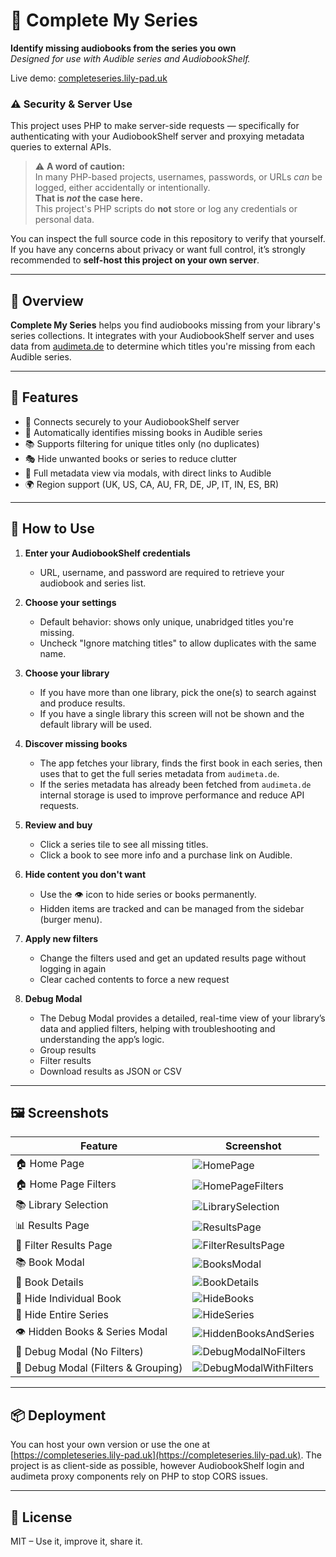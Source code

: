 
# 📘 Complete My Series

**Identify missing audiobooks from the series you own**  
*Designed for use with Audible series and AudiobookShelf.*

Live demo: [completeseries.lily-pad.uk](https://completeseries.lily-pad.uk)

### ⚠️ Security & Server Use

This project uses PHP to make server-side requests — specifically for authenticating with your AudiobookShelf server and proxying metadata queries to external APIs.

> ⚠️ **A word of caution:**  
> In many PHP-based projects, usernames, passwords, or URLs *can* be logged, either accidentally or intentionally.  
> **That is *not* the case here.**  
> This project's PHP scripts do **not** store or log any credentials or personal data.

You can inspect the full source code in this repository to verify that yourself. If you have any concerns about privacy or want full control, it’s strongly recommended to **self-host this project on your own server**.


---

## 🚀 Overview

**Complete My Series** helps you find audiobooks missing from your library's series collections. It integrates with your AudiobookShelf server and uses data from [audimeta.de](https://audimeta.de) to determine which titles you're missing from each Audible series.

---

## 🔧 Features

- 🔐 Connects securely to your AudiobookShelf server  
- 🔎 Automatically identifies missing books in Audible series  
- 📚 Supports filtering for unique titles only (no duplicates)  
- 🎭 Hide unwanted books or series to reduce clutter  
- 💬 Full metadata view via modals, with direct links to Audible  
- 🌍 Region support (UK, US, CA, AU, FR, DE, JP, IT, IN, ES, BR)

---

## 🧪 How to Use

1. **Enter your AudiobookShelf credentials**  
   - URL, username, and password are required to retrieve your audiobook and series list.

2. **Choose your settings**  
   - Default behavior: shows only unique, unabridged titles you're missing.  
   - Uncheck "Ignore matching titles" to allow duplicates with the same name.

3. **Choose your library**  
   - If you have more than one library, pick the one(s) to search against and produce results.
   - If you have a single library this screen will not be shown and the default library will be used. 

4. **Discover missing books**  
   - The app fetches your library, finds the first book in each series, then uses that to get the full series metadata from `audimeta.de`.
   - If the series metadata has already been fetched from `audimeta.de` internal storage is used to improve performance and reduce API requests.

5. **Review and buy**  
   - Click a series tile to see all missing titles.  
   - Click a book to see more info and a purchase link on Audible.

6. **Hide content you don't want**  
   - Use the 👁️ icon to hide series or books permanently.  
   - Hidden items are tracked and can be managed from the sidebar (burger menu).

5. **Apply new filters**  
   - Change the filters used and get an updated results page without logging in again
   - Clear cached contents to force a new request

6. **Debug Modal**
   - The Debug Modal provides a detailed, real-time view of your library’s data and applied filters, helping with troubleshooting and understanding the app’s logic.
   - Group results
   - Filter results
   - Download results as JSON or CSV
---

## 🖼️ Screenshots

| Feature | Screenshot |
|--------|------------|
| 🏠 Home Page | ![HomePage](https://raw.githubusercontent.com/xFrieDSpuDx/completeseries/refs/heads/main/ExampleImages/HomepageFilterClosed.png) |
| 🏠 Home Page Filters | ![HomePageFilters](https://raw.githubusercontent.com/xFrieDSpuDx/completeseries/refs/heads/main/ExampleImages/HomepageFilterOpen.png) |
| 📚 Library Selection | ![LibrarySelection](https://raw.githubusercontent.com/xFrieDSpuDx/completeseries/refs/heads/main/ExampleImages/LibrarySelect.png) |
| 📊 Results Page | ![ResultsPage](https://raw.githubusercontent.com/xFrieDSpuDx/completeseries/refs/heads/main/ExampleImages/ResultsPage.png) |
| 🧰 Filter Results Page | ![FilterResultsPage](https://raw.githubusercontent.com/xFrieDSpuDx/completeseries/refs/heads/main/ExampleImages/FilterOptionsAfterResults.png) |
| 📚 Book Modal | ![BooksModal](https://raw.githubusercontent.com/xFrieDSpuDx/completeseries/refs/heads/main/ExampleImages/BooksModal.png) |
| 📖 Book Details | ![BookDetails](https://raw.githubusercontent.com/xFrieDSpuDx/completeseries/refs/heads/main/ExampleImages/BookDetails.png) |
| 🙈 Hide Individual Book | ![HideBooks](https://raw.githubusercontent.com/xFrieDSpuDx/completeseries/refs/heads/main/ExampleImages/HideBooks.png) |
| 🚫 Hide Entire Series | ![HideSeries](https://raw.githubusercontent.com/xFrieDSpuDx/completeseries/refs/heads/main/ExampleImages/HideSeries.png) |
| 👁️ Hidden Books & Series Modal | ![HiddenBooksAndSeries](https://raw.githubusercontent.com/xFrieDSpuDx/completeseries/refs/heads/main/ExampleImages/HiddenBooksAndSeries.png) |
| 🐞 Debug Modal (No Filters) | ![DebugModalNoFilters](https://raw.githubusercontent.com/xFrieDSpuDx/completeseries/refs/heads/main/ExampleImages/Debug.png) |
| 🐞 Debug Modal (Filters & Grouping) | ![DebugModalWithFilters](https://raw.githubusercontent.com/xFrieDSpuDx/completeseries/refs/heads/main/ExampleImages/DebugFilterGroup.png) |

---

## 📦 Deployment

You can host your own version or use the one at [https://completeseries.lily-pad.uk](https://completeseries.lily-pad.uk). The project is as client-side as possible, however AudiobookShelf login and audimeta proxy components rely on PHP to stop CORS issues.

---

## 📄 License

MIT – Use it, improve it, share it.
